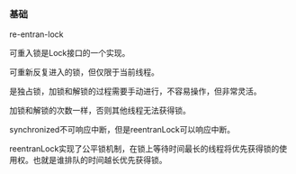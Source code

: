 ### 基础


re-entran-lock

可重入锁是Lock接口的一个实现。

可重新反复进入的锁，但仅限于当前线程。

是独占锁，加锁和解锁的过程需要手动进行，不容易操作，但非常灵活。

加锁和解锁的次数一样，否则其他线程无法获得锁。

synchronized不可响应中断，但是reentranLock可以响应中断。

reentranLock实现了公平锁机制，在锁上等待时间最长的线程将优先获得锁的使用权。也就是谁排队的时间越长优先获得锁。

